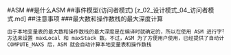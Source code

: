 #ASM
##是什么ASM
##事件模型(访问者模式)
[z_02_设计模式_04_访问者模式.md]
##注意事项
###最大数和操作数栈的最大深度计算
[](https://time.geekbang.org/column/article/82761)
```asp
由于本地变量表的最大数和操作数栈的最大深度是在编译时就确定的，所以在使用 ASM 进行字节码操作后需要调用 ASM 提供的 visitMaxs 
方法来设置 maxLocal 和 maxStack 数。不过，ASM 为了方便用户使用，已经提供了自动计算的方法，在实例化 ClassWriter 操作类的时候传入 
COMPUTE_MAXS 后，ASM 就会自动计算本地变量表和操作数栈
```
